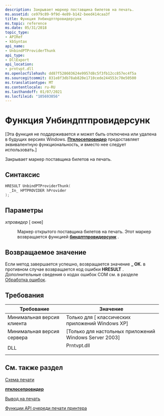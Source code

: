 ```yaml
---
description: Закрывает маркер поставщика билетов на печать.
ms.assetid: ce979c89-9f9d-4e89-b142-beed414caa3f
title: Функция Унбиндптпровидерсунк
ms.topic: reference
ms.date: 05/31/2018
topic_type:
- APIRef
- kbSyntax
api_name:
- UnbindPTProviderThunk
api_type:
- DllExport
api_location:
- prntvpt.dll
ms.openlocfilehash: dd87f528603624e9957d8c5f3fb12cc857ec4f5a
ms.sourcegitcommit: 831e8f3db78ab820e1710cede244553c70e50500
ms.translationtype: MT
ms.contentlocale: ru-RU
ms.lasthandoff: 01/07/2021
ms.locfileid: "105693056"
---
```

# <a name="unbindptproviderthunk-function"></a>Функция Унбиндптпровидерсунк

\[Эта функция не поддерживается и может быть отключена или удалена в будущих версиях Windows. [**Птклосепровидер**](/windows/desktop/api/prntvpt/nf-prntvpt-ptcloseprovider) предоставляет эквивалентную функциональность, и вместо нее следует использовать.\]

Закрывает маркер поставщика билетов на печать.

## <a name="syntax"></a>Синтаксис


```C++
HRESULT UnbindPTProviderThunk(
  _In_ HPTPROVIDER hProvider
);
```



## <a name="parameters"></a>Параметры

<dl> <dt>

*хпровидер* \[ окне\]
</dt> <dd>

Маркер открытого поставщика билетов на печать. Этот маркер возвращается функцией [**биндптпровидерсунк**](bindptproviderthunk.md) .

</dd> </dl>

## <a name="return-value"></a>Возвращаемое значение

Если метод завершается успешно, возвращается значение **\_ ОК**. в противном случае возвращается код ошибки **HRESULT** . Дополнительные сведения о кодах ошибок COM см. в разделе [Обработка ошибок](../com/error-handling-in-com.md).

## <a name="requirements"></a>Требования



| Требование | Значение |
|-------------------------------------|----------------------------------------------------------------------------------------|
| Минимальная версия клиента<br/> | Только для \[ классических приложений Windows XP\]<br/>                                            |
| Минимальная версия сервера<br/> | \[Только для настольных приложений Windows Server 2003\]<br/>                                   |
| DLL<br/>                      | <dl> <dt>Prntvpt.dll</dt> </dl> |



## <a name="see-also"></a>См. также раздел

<dl> <dt>

[Схема печати](./printschema.md)
</dt> <dt>

[**птклосепровидер**](/windows/desktop/api/prntvpt/nf-prntvpt-ptcloseprovider)
</dt> <dt>

[Вывод на печать](printdocs-printing.md)
</dt> <dt>

[Функции API очереди печати принтера](printing-and-print-spooler-functions.md)
</dt> </dl>

 

